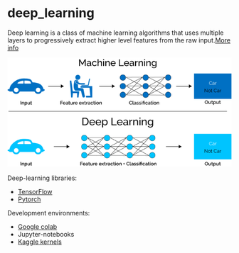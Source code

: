 # deep_learning

Deep learning is a class of machine learning algorithms that uses multiple layers to progressively extract higher level features from the raw input.[More info](https://en.wikipedia.org/wiki/Deep_learning)

![image.png](./assets/dl.png)

Deep-learning libraries:

* [TensorFlow](https:www.tensorflow.org/)
* [Pytorch](www.pytorch.org/)

Development environments:

* [Google colab](https://colab.research.google.com/)
* Jupyter-notebooks
* [Kaggle kernels](https://www.kaggle.com/)
